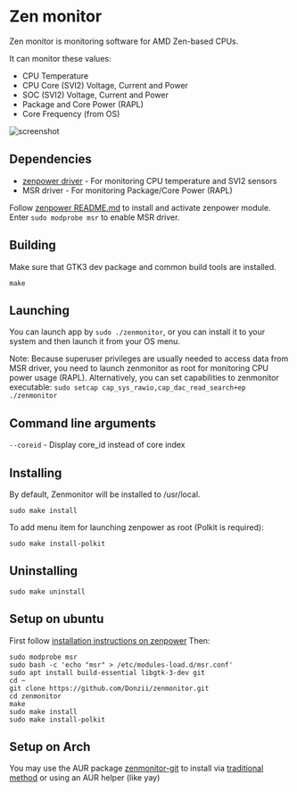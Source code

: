 # Zen monitor
Zen monitor is monitoring software for AMD Zen-based CPUs.

It can monitor these values:
 - CPU Temperature
 - CPU Core (SVI2) Voltage, Current and Power
 - SOC (SVI2) Voltage, Current and Power
 - Package and Core Power (RAPL)
 - Core Frequency (from OS)

![screenshot](screenshot.png)

## Dependencies
 - [zenpower driver](https://github.com/ocerman/zenpower/) - For monitoring CPU temperature and SVI2 sensors
 - MSR driver - For monitoring Package/Core Power (RAPL)

Follow [zenpower README.md](https://github.com/ocerman/zenpower/blob/master/README.md) to install and activate zenpower module.
Enter `sudo modprobe msr` to enable MSR driver.

## Building 
Make sure that GTK3 dev package and common build tools are installed.
```
make
```

## Launching
You can launch app by `sudo ./zenmonitor`, or you can install it to your system and then launch it from your OS menu.

Note: Because superuser privileges are usually needed to access data from MSR driver, you need to launch zenmonitor as root for monitoring CPU power usage (RAPL).
Alternatively, you can set capabilities to zenmonitor executable: `sudo setcap cap_sys_rawio,cap_dac_read_search+ep ./zenmonitor`

## Command line arguments

``--coreid`` - Display core_id instead of core index

## Installing
By default, Zenmonitor will be installed to /usr/local.
```
sudo make install
```

To add menu item for launching zenpower as root (Polkit is required):
```
sudo make install-polkit
```

## Uninstalling
```
sudo make uninstall
```

## Setup on ubuntu
First follow [installation instructions on zenpower](https://github.com/ocerman/zenpower/blob/master/README.md#installation-commands-for-ubuntu)
Then:
```
sudo modprobe msr
sudo bash -c 'echo "msr" > /etc/modules-load.d/msr.conf'
sudo apt install build-essential libgtk-3-dev git
cd ~
git clone https://github.com/Donzii/zenmonitor.git
cd zenmonitor
make
sudo make install
sudo make install-polkit
```
## Setup on Arch
You may use the AUR package [zenmonitor-git](https://aur.archlinux.org/packages/zenmonitor-git/) to install via [traditional method](https://wiki.archlinux.org/index.php/Arch_User_Repository) or using an AUR helper (like yay)
